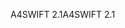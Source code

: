 <span data-ttu-id="c5c58-101">A4SWIFT 2.1</span><span class="sxs-lookup"><span data-stu-id="c5c58-101">A4SWIFT 2.1</span></span>